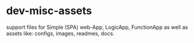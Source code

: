 # dev-misc-assets
support files for Simple (SPA) web-App, LogicApp, FunctionApp as well as assets like:   configs, images, readmes, docs.
